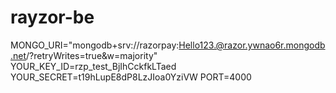# rayzor-be

MONGO_URI="mongodb+srv://razorpay:Hello123.@razor.ywnao6r.mongodb.net/?retryWrites=true&w=majority"
YOUR_KEY_ID=rzp_test_BjIhCckfkLTaed
YOUR_SECRET=t19hLupE8dP8LzJIoa0YziVW
PORT=4000
